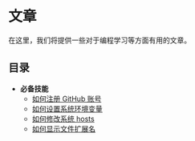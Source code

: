 # 文章

在这里，我们将提供一些对于编程学习等方面有用的文章。

## 目录

- **必备技能**
  - [如何注册 GitHub 账号](a-how-to-sign-up-a-github-account.md)
  - [如何设置系统环境变量](a-how-to-set-system-env-var.md)
  - [如何修改系统 hosts](a-how-to-modify-system-hosts.md)
  - [如何显示文件扩展名](a-how-to-display-filename-extension.md)
